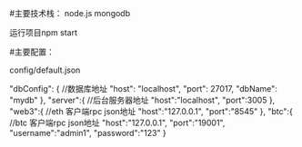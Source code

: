 #主要技术栈：
node.js
mongodb

运行项目npm start

#主要配置：

config/default.json

 "dbConfig": { //数据库地址
    "host": "localhost",
    "port": 27017,
    "dbName": "mydb"
  },
  "server":{ //后台服务器地址
      "host":"localhost",
      "port":3005
  },
  "web3":{ //eth 客户端rpc json地址
      "host":"127.0.0.1",
      "port":"8545"
  },
  "btc":{ //btc 客户端rpc json地址
      "host":"127.0.0.1",
      "port":"19001",
      "username":"admin1",
      "password":"123"
  }